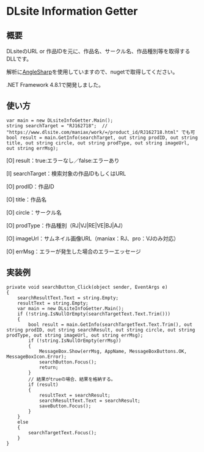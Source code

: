 # DLsite Information Getter
## 概要
DLsiteのURL or 作品IDを元に、作品名、サークル名、作品種別等を取得するDLLです。

解析に[AngleSharp](https://github.com/AngleSharp/AngleSharp)を使用していますので、nugetで取得してください。

.NET Framework 4.8.1で開発しました。



## 使い方
	var main = new DLsiteInfoGetter.Main();
	string searchTarget = "RJ162718";  // "https://www.dlsite.com/maniax/work/=/product_id/RJ162718.html" でも可
	bool result = main.GetInfo(searchTarget, out string prodID, out string title, out string circle, out string prodType, out string imageUrl, out string errMsg);

 [O] result：true:エラーなし／false:エラーあり

 [I] searchTarget：検索対象の作品IDもしくはURL
 
 [O] prodID：作品ID
 
 [O] title：作品名
 
 [O] circle：サークル名
 
 [O] prodType：作品種別（RJ|VJ|RE|VE|BJ|AJ）

 [O] imageUrl：サムネイル画像URL（maniax：RJ、pro：VJのみ対応）
 
 [O] errMsg：エラーが発生した場合のエラーエッセージ



## 実装例
	private void searchButton_Click(object sender, EventArgs e)
	{
		searchResultText.Text = string.Empty;
		resultText = string.Empty;
		var main = new DLsiteInfoGetter.Main();
		if (!string.IsNullOrEmpty(searchTargetText.Text.Trim()))
		{
			bool result = main.GetInfo(searchTargetText.Text.Trim(), out string prodID, out string searchResult, out string circle, out string prodType, out string imageUrl, out string errMsg);
			if (!string.IsNullOrEmpty(errMsg))
			{
				MessageBox.Show(errMsg, AppName, MessageBoxButtons.OK, MessageBoxIcon.Error);
				searchButton.Focus();
				return;
			}
			// 結果がtrueの場合、結果を格納する。
			if (result)
			{
				resultText = searchResult;
				searchResultText.Text = searchResult;
				saveButton.Focus();
			}
		}
		else
		{
			searchTargetText.Focus();
		}
	}

